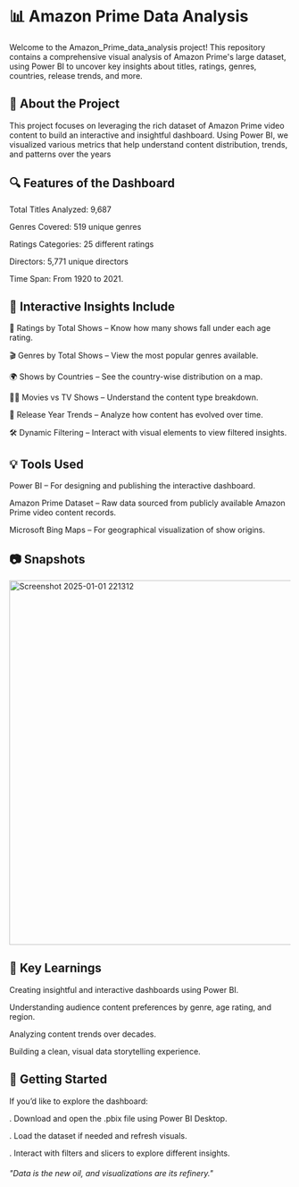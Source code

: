 # 📊 Amazon Prime Data Analysis
Welcome to the Amazon_Prime_data_analysis project! This repository contains a comprehensive visual analysis of Amazon Prime's large dataset, using Power BI to uncover key insights about titles, ratings, genres, countries, release trends, and more.

## 📁 About the Project
This project focuses on leveraging the rich dataset of Amazon Prime video content to build an interactive and insightful dashboard. Using Power BI, we visualized various metrics that help understand content distribution, trends, and patterns over the years

## 🔍 Features of the Dashboard
Total Titles Analyzed: 9,687

Genres Covered: 519 unique genres

Ratings Categories: 25 different ratings

Directors: 5,771 unique directors

Time Span: From 1920 to 2021.

## 📌 Interactive Insights Include
📌 Ratings by Total Shows – Know how many shows fall under each age rating.

🎬 Genres by Total Shows – View the most popular genres available.

🌍 Shows by Countries – See the country-wise distribution on a map.

🧑‍💼 Movies vs TV Shows – Understand the content type breakdown.

📅 Release Year Trends – Analyze how content has evolved over time.

🛠️ Dynamic Filtering – Interact with visual elements to view filtered insights.

## 💡 Tools Used
Power BI – For designing and publishing the interactive dashboard.

Amazon Prime Dataset – Raw data sourced from publicly available Amazon Prime video content records.

Microsoft Bing Maps – For geographical visualization of show origins.

## 📷 Snapshots
<img width="1165" height="652" alt="Screenshot 2025-01-01 221312" src="https://github.com/user-attachments/assets/7568a106-1d81-4627-a14e-dbb1333d90fe" />

## 📌 Key Learnings
Creating insightful and interactive dashboards using Power BI.

Understanding audience content preferences by genre, age rating, and region.

Analyzing content trends over decades.

Building a clean, visual data storytelling experience.

## 🚀 Getting Started
If you’d like to explore the dashboard:

. Download and open the .pbix file using Power BI Desktop.

. Load the dataset if needed and refresh visuals.

. Interact with filters and slicers to explore different insights.

###### "Data is the new oil, and visualizations are its refinery."
